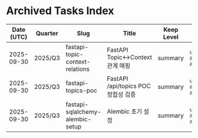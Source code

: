 # Archived Tasks Index

| Date (UTC) | Quarter | Slug | Title | Keep Level | Tests |
| --- | --- | --- | --- | --- | --- |
| 2025-09-30 | 2025/Q3 | fastapi-topic-context-relations | FastAPI Topic↔Context 관계 매핑 | summary | `uv run pytest --override-ini addopts="" api/tests/test_topics_poc.py` |
| 2025-09-30 | 2025/Q3 | fastapi-topics-poc | FastAPI /api/topics POC 정합성 검증 | summary | `uv run pytest --override-ini addopts="" api/tests/test_topics_poc.py` |
| 2025-09-30 | 2025/Q3 | fastapi-sqlalchemy-alembic-setup | Alembic 초기 설정 | summary | `uv run pytest --override-ini addopts="" api/tests/test_alembic_setup.py` |
